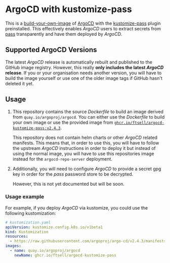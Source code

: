 # ArgoCD with kustomize-pass

This is a [build-your-own-image](https://argo-cd.readthedocs.io/en/stable/operator-manual/custom_tools/#byoi-build-your-own-image) of [ArgoCD](https://argoproj.github.io/cd/) with the [kustomize-pass](https://github.com/ftsell/kustomize-pass) plugin preinstalled.
This effectively enables *ArgoCD* users to extract secrets from [pass](https://www.passwordstore.org/) transparently and have them deployed by *ArgoCD*.

## Supported ArgoCD Versions

The latest *ArgoCD* release is automatically rebuilt and published to the GitHub image registry.
However, this really **only includes the latest *ArgoCD* release**.
If you or your organisation needs another version, you will have to build the image yourself or use one of the older image tags if GitHub hasn't deleted it yet.

## Usage

1. This repository contains the source *Dockerfile* to build an image derived from `quay.io/argoproj/argocd`.
   You can either use the *Dockerfile* to build your own image or use the provided image from [`ghcr.io/ftsell/argocd-kustomize-pass:v2.4.3`](https://github.com/ftsell/argocd-kustomize-pass/pkgs/container/argocd-kustomize-pass).

   This repository does not contain helm charts or other *ArgoCD* related manifests.
   This means that, in order to use this, you will have to follow the upstream *ArgoCD* instructions in order to deploy it but instead of using the normal image, you will have to use this repositories image instead for the `argocd-repo-server` deployment.

2. Additionally, you will need to configure *ArgoCD* to provide a secret gpg key in order for the *pass* password store to be decrypted.

   However, this is not yet documented but will be soon.

### Usage example

For example, if you deploy *ArgoCD* via kustomize, you could use the following kustomization:
```yaml
# kustomization.yaml
apiVersion: kustomize.config.k8s.io/v1beta1
kind: Kustomization
resources:
  - https://raw.githubusercontent.com/argoproj/argo-cd/v2.4.3/manifests/ha/install.yaml
images:
  - name: quay.io/argoproj/argocd
    newName: ghcr.io/ftsell/argocd-kustomize-pass
```
